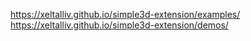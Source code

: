 https://xeltalliv.github.io/simple3d-extension/examples/  
https://xeltalliv.github.io/simple3d-extension/demos/